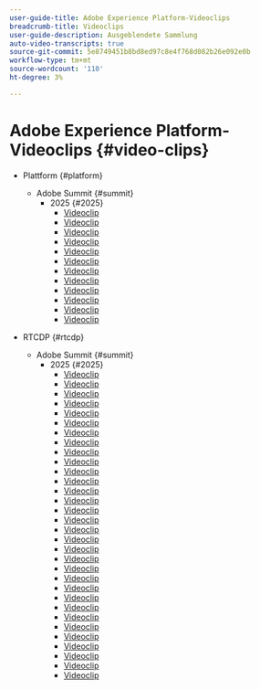 ```yaml
---
user-guide-title: Adobe Experience Platform-Videoclips
breadcrumb-title: Videoclips
user-guide-description: Ausgeblendete Sammlung
auto-video-transcripts: true
source-git-commit: 5e8749451b8bd8ed97c8e4f768d082b26e092e0b
workflow-type: tm+mt
source-wordcount: '110'
ht-degree: 3%

---
```



# Adobe Experience Platform-Videoclips {#video-clips}

+ Plattform {#platform}
   + Adobe Summit {#summit}
      + 2025 {#2025}
         + [Videoclip](platform/summit/2025/aaa-northeast-s-use-of-ai-assistant.md)
         + [Videoclip](platform/summit/2025/finding-data-attributes-with-ai-assistant.md)
         + [Videoclip](platform/summit/2025/introduction-to-ai-assistant-in-adobe-experience-platform.md)
         + [Videoclip](platform/summit/2025/optimizing-audiences-with-ai-assistant.md)
         + [Videoclip](platform/summit/2025/adobe-experience-platform-building-connected-customer-journeys.md)
         + [Videoclip](platform/summit/2025/adobe-s-internal-use-of-aep-driving-experience-led-growth.md)
         + [Videoclip](platform/summit/2025/architecting-adobe-experience-platform-for-scalability.md)
         + [Videoclip](platform/summit/2025/key-takeaways-for-deploying-aep-at-scale.md)
         + [Videoclip](platform/summit/2025/managing-data-governance-and-access-in-aep.md)
         + [Videoclip](platform/summit/2025/optimizing-aep-with-sandbox-tooling.md)
         + [Videoclip](platform/summit/2025/run-and-operate-strategies-for-aep-at-scale.md)
         + [Videoclip](platform/summit/2025/single-vs-multi-sandbox-approach-in-aep.md)

+ RTCDP {#rtcdp}
   + Adobe Summit {#summit}
      + 2025 {#2025}
         + [Videoclip](rtcdp/summit/2025/accelerating-your-audience-strategy-with-real-time-cdp.md)
         + [Videoclip](rtcdp/summit/2025/adobe-s-approach-to-audience-strategy-and-activation.md)
         + [Videoclip](rtcdp/summit/2025/adobe-s-approach-to-member-onboarding-and-retention.md)
         + [Videoclip](rtcdp/summit/2025/adobe-s-internal-use-of-aep-driving-retention-with-data-driven-journeys.md)
         + [Videoclip](rtcdp/summit/2025/adobe-s-internal-use-of-unified-profiles-for-creative-cloud.md)
         + [Videoclip](rtcdp/summit/2025/ai-assistant-boosting-productivity-in-audience-management.md)
         + [Videoclip](rtcdp/summit/2025/ai-assistant-for-audiences-optimizing-audience-strategies.md)
         + [Videoclip](rtcdp/summit/2025/audience-agent-proactive-audience-health-monitoring.md)
         + [Videoclip](rtcdp/summit/2025/audience-portal-centralizing-and-managing-audiences.md)
         + [Videoclip](rtcdp/summit/2025/audience-portal-centralizing-data-for-better-marketing-decisions.md)
         + [Videoclip](rtcdp/summit/2025/best-practices-for-data-modeling-in-adobe-experience-platform.md)
         + [Videoclip](rtcdp/summit/2025/best-practices-for-schema-design-in-adobe-experience-platform.md)
         + [Videoclip](rtcdp/summit/2025/creating-targeted-audiences-with-ai-assistant.md)
         + [Videoclip](rtcdp/summit/2025/customer-centric-approach-vs-campaign-centric-approach.md)
         + [Videoclip](rtcdp/summit/2025/defining-customer-experience-use-cases.md)
         + [Videoclip](rtcdp/summit/2025/discover-activate-and-measure-with-real-time-cdp-collaboration.md)
         + [Videoclip](rtcdp/summit/2025/end-to-end-use-case-activation-process.md)
         + [Videoclip](rtcdp/summit/2025/evolving-customer-experience-maturity.md)
         + [Videoclip](rtcdp/summit/2025/expanding-high-value-audiences-with-look-alike-models.md)
         + [Videoclip](rtcdp/summit/2025/federated-audience-composition-expanding-audience-reach.md)
         + [Videoclip](rtcdp/summit/2025/federated-audience-composition-expanding-your-reach.md)
         + [Videoclip](rtcdp/summit/2025/federated-audience-composition-unifying-data-for-real-time-marketing.md)
         + [Videoclip](rtcdp/summit/2025/how-ai-assistant-transforms-data-insights-in-real-time-cdp.md)
         + [Videoclip](rtcdp/summit/2025/how-ai-enhances-real-time-cdp-with-predictive-insights.md)
         + [Videoclip](rtcdp/summit/2025/how-real-time-cdp-collaboration-works.md)
         + [Videoclip](rtcdp/summit/2025/how-to-operate-and-communicate-effectively-in-tiger-teams.md)
         + [Videoclip](rtcdp/summit/2025/introducing-adobe-s-agent-orchestrator-for-intelligent-activation.md)
         + [Videoclip](rtcdp/summit/2025/introduction-to-real-time-cdp-collaboration.md)
         + [Videoclip](rtcdp/summit/2025/key-differentiators-of-real-time-cdp-collaboration.md)
         + [Videoclip](rtcdp/summit/2025/run-and-operate-strategies-for-scaling-adobe-experience-platform.md)
         + [Videoclip](rtcdp/summit/2025/the-power-of-ai-in-real-time-cdp-for-audience-optimization.md)
         + [Videoclip](rtcdp/summit/2025/three-phased-approach-to-audience-driven-marketing.md)

